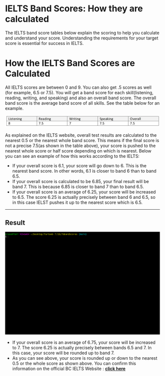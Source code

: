 # IELTS Band Scores: How they are calculated

The IELTS band score tables below explain the scoring to help you calculate and 
understand your score. Understanding the requirements for your target score is
essential for success in IELTS.

# How the IELTS Band Scores are Calculated

All IELTS scores are between 0 and 9. You can also get .5 scores as well (for
example, 6.5 or 7.5). You will get a band score for each skill(listening, reading, 
writing, and speaking) and also an overall band score. The overall band score is the 
average band score of all skills. See the table below for an example.

![Band scores](https://github.com/Hamroliyev/IELTSBandScores/blob/main/Assets/band-scores-calculated.jpg)

As explained on the IELTS website, overall test results are calculated to the nearest
0.5 or the nearest whole band score. This means if the final score is not a precise 7.5(as
shown in the table above), your score is pushed to the nearest whole score or half 
score depending on which is nearest. Below you can see an example of how this works
according to the IELTS: 

  - If your overall score is 6.1, your score will go down to 6. This is the nearest 
  band score. In other words, 6.1 is closer to band 6 than to band 6.5.
  - If your overall score is calculated to be 6.85, your final result will be band 7.
  This is because 6.85 is closer to band 7 than to band 6.5.
  - If your overall score is an average of 6.25, your score will be increased to 6.5.
  The score 6.25 is actually precisely between band 6 and 6.5, so in this case 
  IELST pushes it up to the nearest score which is 6.5.

---

## Result
![Result](https://github.com/Hamroliyev/IELTSBandScores/blob/main/Assets/result.gif)
  - If your overall score is an average of 6.75, your score will be increased to 7.
  The score 6.25 is actually precisely between bands 6.5 and 7. In this case, your score
  will be rounded up to band 7.
  - As you can see above, your score is rounded up or down to the nearest 0.5 or 
  the whole score as shown above. You can confirm this information on the official 
  BC IELTS Website : **[click here](https://www.britishcouncil.org.tr/en/exam/ielts/calculator)**
